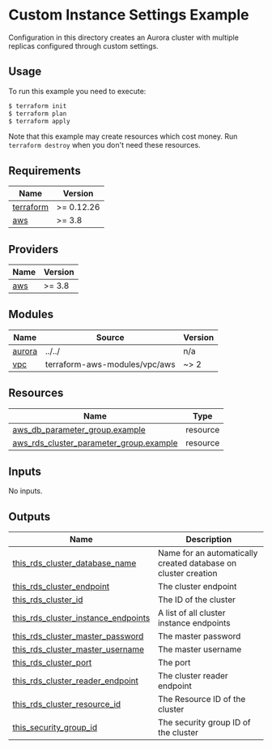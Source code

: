 # Custom Instance Settings Example

Configuration in this directory creates an Aurora cluster with multiple replicas configured through custom settings.

## Usage

To run this example you need to execute:

```bash
$ terraform init
$ terraform plan
$ terraform apply
```

Note that this example may create resources which cost money. Run `terraform destroy` when you don't need these resources.

<!-- BEGINNING OF PRE-COMMIT-TERRAFORM DOCS HOOK -->
## Requirements

| Name | Version |
|------|---------|
| <a name="requirement_terraform"></a> [terraform](#requirement\_terraform) | >= 0.12.26 |
| <a name="requirement_aws"></a> [aws](#requirement\_aws) | >= 3.8 |

## Providers

| Name | Version |
|------|---------|
| <a name="provider_aws"></a> [aws](#provider\_aws) | >= 3.8 |

## Modules

| Name | Source | Version |
|------|--------|---------|
| <a name="module_aurora"></a> [aurora](#module\_aurora) | ../../ | n/a |
| <a name="module_vpc"></a> [vpc](#module\_vpc) | terraform-aws-modules/vpc/aws | ~> 2 |

## Resources

| Name | Type |
|------|------|
| [aws_db_parameter_group.example](https://registry.terraform.io/providers/hashicorp/aws/latest/docs/resources/db_parameter_group) | resource |
| [aws_rds_cluster_parameter_group.example](https://registry.terraform.io/providers/hashicorp/aws/latest/docs/resources/rds_cluster_parameter_group) | resource |

## Inputs

No inputs.

## Outputs

| Name | Description |
|------|-------------|
| <a name="output_this_rds_cluster_database_name"></a> [this\_rds\_cluster\_database\_name](#output\_this\_rds\_cluster\_database\_name) | Name for an automatically created database on cluster creation |
| <a name="output_this_rds_cluster_endpoint"></a> [this\_rds\_cluster\_endpoint](#output\_this\_rds\_cluster\_endpoint) | The cluster endpoint |
| <a name="output_this_rds_cluster_id"></a> [this\_rds\_cluster\_id](#output\_this\_rds\_cluster\_id) | The ID of the cluster |
| <a name="output_this_rds_cluster_instance_endpoints"></a> [this\_rds\_cluster\_instance\_endpoints](#output\_this\_rds\_cluster\_instance\_endpoints) | A list of all cluster instance endpoints |
| <a name="output_this_rds_cluster_master_password"></a> [this\_rds\_cluster\_master\_password](#output\_this\_rds\_cluster\_master\_password) | The master password |
| <a name="output_this_rds_cluster_master_username"></a> [this\_rds\_cluster\_master\_username](#output\_this\_rds\_cluster\_master\_username) | The master username |
| <a name="output_this_rds_cluster_port"></a> [this\_rds\_cluster\_port](#output\_this\_rds\_cluster\_port) | The port |
| <a name="output_this_rds_cluster_reader_endpoint"></a> [this\_rds\_cluster\_reader\_endpoint](#output\_this\_rds\_cluster\_reader\_endpoint) | The cluster reader endpoint |
| <a name="output_this_rds_cluster_resource_id"></a> [this\_rds\_cluster\_resource\_id](#output\_this\_rds\_cluster\_resource\_id) | The Resource ID of the cluster |
| <a name="output_this_security_group_id"></a> [this\_security\_group\_id](#output\_this\_security\_group\_id) | The security group ID of the cluster |
<!-- END OF PRE-COMMIT-TERRAFORM DOCS HOOK -->
